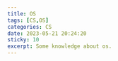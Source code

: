```yaml
---
title: OS
tags: [CS,OS]
categories: CS
date: 2023-05-21 20:24:20
sticky: 10
excerpt: Some knowledge about os. 
---
```


 